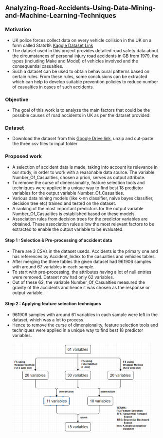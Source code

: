 ## Analyzing-Road-Accidents-Using-Data-Mining-and-Machine-Learning-Techniques


### Motivation
- UK police forces collect data on every vehicle collision in the UK on a form called Stats19. [Kaggle Dataset Link](https://www.kaggle.com/silicon99/dft-accident-data)
- The dataset used in this project provides detailed road safety data about the circumstances of personal injury road accidents in GB from 1979, the types (including Make and Model) of vehicles involved and the consequential casualties.
- Such a dataset can be used to obtain behavioural patterns based on certain rules. From these rules, some conclusions can be extracted which can help to develop suitable prevention policies to reduce number of casualties in cases of such accidents.


### Objective
- The goal of this work is to analyze the main factors that could be the possible causes of road accidents in UK as per the dataset provided.

### Dataset
- Download the dataset from this [Google Drive link](https://drive.google.com/file/d/1TSbV13ftvywhoH7H9GfzDqIsAL-jQDsE/view?usp=sharing), unzip and cut-paste the three csv files to input folder

### Proposed work
- A selection of accident data is made, taking into account its relevance in our study, in order to work with a reasonable data source. The variable Number_Of_Casualties, chosen a priori, serves as output attribute.
- To remove the curse of dimensionality, feature selection tools and techniques were applied in a unique way to find best 18 predictor variables for the output variable Number_Of_Casualties.
- Various data mining models (like k-nn classifier, naive bayes classifier, decision tree etc) trained and tested on the dataset.
- A ranking of the most important predictors for the output variable Number_Of_Casualties is established based on these models.
- Association rules from decision trees for the predictor variables are obtained. These association rules allow the most relevant factors to be extracted to enable the output variable to be evaluated.


#### Step 1 : Selection & Pre-processing of accident data 
- There are 3 CSVs in the dataset useds. Accidents is the primary one and has references by Accident_Index to the casualties and vehicles tables. 
- After merging the three tables the given dataset had 961906 samples with around 67 variables in each sample.
- To start with pre-processing, the attributes having a lot of null entries were removed.  Dataset now had only 62 variables.
- Out of these 62, the variable Number_Of_Casualties measured the gravity of the accidents and hence it was chosen as the response or output variable.

#### Step 2 : Applying feature selection techniques
- 961906 samples with around 61 variables in each sample were left in the dataset, which was a lot to process.
- Hence to remove the curse of dimensionality, feature selection tools and techniques were applied in a unique way to find best 18 predictor variables.<br/>
<p align="center">
  <img width="460" height="300" src="https://github.com/grvmishra788/Analyzing-Road-Accidents-Using-Data-Mining-and-Machine-Learning-Techniques/blob/master/images/feature_selection.png">
</p>
